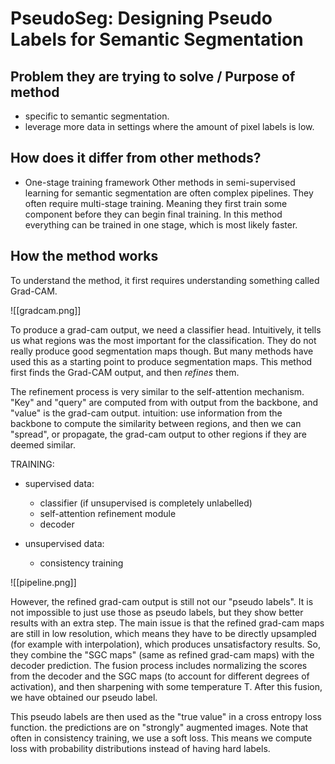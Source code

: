 # PseudoSeg: Designing Pseudo Labels for Semantic Segmentation

## Problem they are trying to solve / Purpose of method

- specific to semantic segmentation.
- leverage more data in settings where the amount of pixel labels is low. 


## How does it differ from other methods?

- One-stage training framework
	Other methods in semi-supervised learning for semantic segmentation are often complex pipelines. They often require multi-stage training. Meaning they first train some component before they can begin final training. In this method everything can be trained in one stage, which is most likely faster. 


## How the method works

To understand the method, it first requires understanding something called Grad-CAM. 

![[gradcam.png]]

To produce a grad-cam output, we need a classifier head. Intuitively, it tells us what regions was the most important for the classification. They do not really produce good segmentation maps though. But many methods have used this as a starting point to produce segmentation maps. This method first finds the Grad-CAM output, and then *refines* them. 


The refinement process is very similar to the self-attention mechanism. "Key" and "query" are computed from with output from the backbone, and "value" is the grad-cam output. intuition: use information from the backbone to compute the similarity between regions, and then we can "spread", or propagate, the grad-cam output to other regions if they are deemed similar. 

TRAINING:
- supervised data:
	- classifier (if unsupervised is completely unlabelled)
	- self-attention refinement module
	- decoder
	
- unsupervised data:
	- consistency training 


![[pipeline.png]]

However, the refined grad-cam output is still not our "pseudo labels". It is not impossible to just use those as pseudo labels, but they show better results with an extra step. The main issue is that the refined grad-cam maps are still in low resolution, which means they have to be directly upsampled (for example with interpolation), which produces unsatisfactory results. So, they combine the "SGC maps" (same as refined grad-cam maps) with the decoder prediction. The fusion process includes normalizing the scores from the decoder and the SGC maps (to account for different degrees of activation), and then sharpening with some temperature T. After this fusion, we have obtained our pseudo label. 

This pseudo labels are then used as the "true value" in a cross entropy loss function. the predictions are on "strongly" augmented images. Note that often in consistency training, we use a soft loss. This means we compute loss with probability distributions instead of having hard labels. 